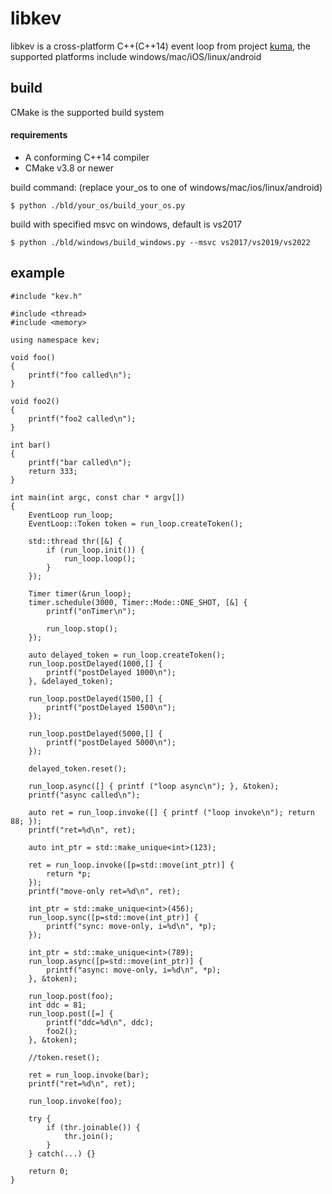 # libkev
libkev is a cross-platform C++(C++14) event loop from project [kuma](https://github.com/Jamol/kuma), the supported platforms include windows/mac/iOS/linux/android

## build
CMake is the supported build system

#### requirements
- A conforming C++14 compiler
- CMake v3.8 or newer

build command: (replace your_os to one of windows/mac/ios/linux/android)
```
$ python ./bld/your_os/build_your_os.py
```
build with specified msvc on windows, default is vs2017
```
$ python ./bld/windows/build_windows.py --msvc vs2017/vs2019/vs2022
```

## example
```
#include "kev.h"

#include <thread>
#include <memory>

using namespace kev;

void foo()
{
    printf("foo called\n");
}

void foo2()
{
    printf("foo2 called\n");
}

int bar()
{
    printf("bar called\n");
    return 333;
}

int main(int argc, const char * argv[])
{
    EventLoop run_loop;
    EventLoop::Token token = run_loop.createToken();

    std::thread thr([&] {
        if (run_loop.init()) {
            run_loop.loop();
        }
    });
    
    Timer timer(&run_loop);
    timer.schedule(3000, Timer::Mode::ONE_SHOT, [&] {
        printf("onTimer\n");

        run_loop.stop();
    });
    
    auto delayed_token = run_loop.createToken();
    run_loop.postDelayed(1000,[] {
        printf("postDelayed 1000\n");
    }, &delayed_token);
    
    run_loop.postDelayed(1500,[] {
        printf("postDelayed 1500\n");
    });
    
    run_loop.postDelayed(5000,[] {
        printf("postDelayed 5000\n");
    });
    
    delayed_token.reset();
    
    run_loop.async([] { printf ("loop async\n"); }, &token);
    printf("async called\n");
    
    auto ret = run_loop.invoke([] { printf ("loop invoke\n"); return 88; });
    printf("ret=%d\n", ret);
    
    auto int_ptr = std::make_unique<int>(123);
    
    ret = run_loop.invoke([p=std::move(int_ptr)] {
        return *p;
    });
    printf("move-only ret=%d\n", ret);
    
    int_ptr = std::make_unique<int>(456);
    run_loop.sync([p=std::move(int_ptr)] {
        printf("sync: move-only, i=%d\n", *p);
    });
    
    int_ptr = std::make_unique<int>(789);
    run_loop.async([p=std::move(int_ptr)] {
        printf("async: move-only, i=%d\n", *p);
    }, &token);
    
    run_loop.post(foo);
    int ddc = 81;
    run_loop.post([=] {
        printf("ddc=%d\n", ddc);
        foo2();
    }, &token);
    
    //token.reset();
    
    ret = run_loop.invoke(bar);
    printf("ret=%d\n", ret);
    
    run_loop.invoke(foo);

    try {
        if (thr.joinable()) {
            thr.join();
        }
    } catch(...) {}

    return 0;
}

```